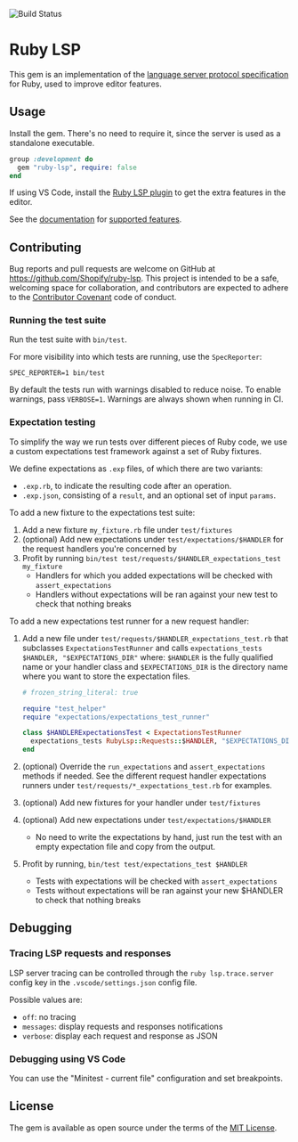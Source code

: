 ![Build Status](https://github.com/Shopify/ruby-lsp/workflows/CI/badge.svg)

# Ruby LSP

This gem is an implementation of the [language server protocol specification](https://microsoft.github.io/language-server-protocol/) for Ruby, used to improve editor features.

## Usage

Install the gem. There's no need to require it, since the server is used as a standalone executable.

```ruby
group :development do
  gem "ruby-lsp", require: false
end
```

If using VS Code, install the [Ruby LSP plugin](https://github.com/Shopify/vscode-ruby-lsp) to get the extra features in
the editor.

See the [documentation](https://shopify.github.io/ruby-lsp) for
[supported features](https://shopify.github.io/ruby-lsp/RubyLsp/Requests.html).

## Contributing

Bug reports and pull requests are welcome on GitHub at https://github.com/Shopify/ruby-lsp.
This project is intended to be a safe, welcoming space for collaboration, and contributors
are expected to adhere to the
[Contributor Covenant](https://github.com/Shopify/ruby-lsp/blob/main/CODE_OF_CONDUCT.md)
code of conduct.

### Running the test suite

Run the test suite with `bin/test`.

For more visibility into which tests are running, use the `SpecReporter`:

`SPEC_REPORTER=1 bin/test`

By default the tests run with warnings disabled to reduce noise. To enable warnings, pass `VERBOSE=1`.
Warnings are always shown when running in CI.

### Expectation testing

To simplify the way we run tests over different pieces of Ruby code, we use a custom expectations test framework against a set of Ruby fixtures.

We define expectations as `.exp` files, of which there are two variants:
* `.exp.rb`, to indicate the resulting code after an operation.
* `.exp.json`, consisting of a `result`, and an optional set of input `params`.

To add a new fixture to the expectations test suite:

1. Add a new fixture `my_fixture.rb` file under `test/fixtures`
2. (optional) Add new expectations under `test/expectations/$HANDLER` for the request handlers you're concerned by
3. Profit by running `bin/test test/requests/$HANDLER_expectations_test my_fixture`
    * Handlers for which you added expectations will be checked with `assert_expectations`
    * Handlers without expectations will be ran against your new test to check that nothing breaks

To add a new expectations test runner for a new request handler:

1. Add a new file under `test/requests/$HANDLER_expectations_test.rb` that subclasses `ExpectationsTestRunner` and calls `expectations_tests $HANDLER, "$EXPECTATIONS_DIR"` where: `$HANDLER` is the fully qualified name or your handler class and `$EXPECTATIONS_DIR` is the directory name where you want to store the expectation files.

   ```rb
   # frozen_string_literal: true

   require "test_helper"
   require "expectations/expectations_test_runner"

   class $HANDLERExpectationsTest < ExpectationsTestRunner
     expectations_tests RubyLsp::Requests::$HANDLER, "$EXPECTATIONS_DIR"
   end
   ```

2. (optional) Override the `run_expectations` and `assert_expectations` methods if needed. See the different request handler expectations runners under `test/requests/*_expectations_test.rb` for examples.

4. (optional) Add new fixtures for your handler under `test/fixtures`

5. (optional) Add new expectations under `test/expectations/$HANDLER`
   * No need to write the expectations by hand, just run the test with an empty expectation file and copy from the output.

7. Profit by running, `bin/test test/expectations_test $HANDLER`
    * Tests with expectations will be checked with `assert_expectations`
    * Tests without expectations will be ran against your new $HANDLER to check that nothing breaks

## Debugging

### Tracing LSP requests and responses

LSP server tracing can be controlled through the `ruby lsp.trace.server` config key in the `.vscode/settings.json` config file.

Possible values are:

* `off`: no tracing
* `messages`: display requests and responses notifications
* `verbose`: display each request and response as JSON

### Debugging using VS Code

You can use the "Minitest - current file" configuration and set breakpoints.

## License

The gem is available as open source under the terms of the
[MIT License](https://github.com/Shopify/ruby-lsp/blob/main/LICENSE.txt).
